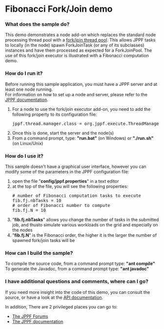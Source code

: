 # Fibonacci Fork/Join demo

<h3>What does the sample do?</h3>
This demo demonstrates a node add-on which replaces the standard node processing thread pool with a <a href="http://docs.oracle.com/javase/7/docs/api/java/util/concurrent/ForkJoinPool.html">fork/join thread pool</a>.
This allows JPPF tasks to locally (in the node) spawn ForkJoinTask (or any of its subclasses) instances and have them processed as expected for a ForkJoinPool.
The use of this fork/join executor is illustrated with a Fibonacci computation demo.

<h3>How do I run it?</h3>
Before running this sample application, you must have a JPPF server and at least one node running.<br>
For information on how to set up a node and server, please refer to the <a href="https://www.jppf.org/wiki">JPPF documentation</a>.<br>
<ol class="samplesList">
  <li>For a node to use the fork/join executor add-on, you need to add the following property to its configuration file:
<pre class="prettyprint lang-conf">
jppf.thread.manager.class = org.jppf.execute.ThreadManagerForkJoin
</pre>
  </li>
  <li>Once this is done, start the server and the node(s)</li>
  <li>From a command prompt, type: <b>&quot;run.bat&quot;</b> (on Windows) or <b>&quot;./run.sh&quot;</b> (on Linux/Unix)</li>
</ol>

<h3>How do I use it?</h3>
<p>This sample doesn't have a graphical user interface, however you can modify some of the parameters in the JPPF configuration file:
<ol class="samplesList">
  <li>open the file "<b>config/jppf.properties</b>" in a text editor</li>
  <li>at the top of the file, you will see the following properties:
<pre class="prettyprint lang-conf">
# number of Fibonacci computation tasks to execute
fib.fj.nbTasks = 10
# order of Fibonacci number to compute
fib.fj.N = 10
</pre>
  </li>
  <li>"<b>fib.fj.nbTasks</b>" allows you change the number of tasks in the submitted job, and thusto simulate various workloads on the grid and especially on the nodes</li>
  <li>"<b>fib.fj.N</b>" is the Fibonacci order, the higher it is the larger the number of spawned fork/join tasks will be</li>
</ol>

<h3>How can I build the sample?</h3>
To compile the source code, from a command prompt type: <b>&quot;ant compile&quot;</b><br>
To generate the Javadoc, from a command prompt type: <b>&quot;ant javadoc&quot;</b>

<h3>I have additional questions and comments, where can I go?</h3>
<p>If you need more insight into the code of this demo, you can consult the source, or have a look at the
<a href="javadoc/index.html">API documentation</a>.
<p>In addition, There are 2 privileged places you can go to:
<ul>
  <li><a href="https://www.jppf.org/forums">The JPPF Forums</a></li>
  <li><a href="https://www.jppf.org/doc/6.0">The JPPF documentation</a></li>
</ul>

